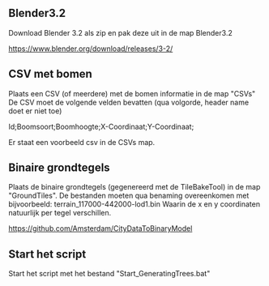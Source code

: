 ## Blender3.2

Download Blender 3.2 als zip en pak deze uit in de map Blender3.2

https://www.blender.org/download/releases/3-2/

## CSV met bomen

Plaats een CSV (of meerdere) met de bomen informatie in de map "CSVs"
De CSV moet de volgende velden bevatten (qua volgorde, header name doet er niet toe)

Id;Boomsoort;Boomhoogte;X-Coordinaat;Y-Coordinaat;

Er staat een voorbeeld csv in de CSVs map.

## Binaire grondtegels

Plaats de binaire grondtegels (gegenereerd met de TileBakeTool) in de map "GroundTiles".
De bestanden moeten qua benaming overeenkomen met bijvoorbeeld: terrain_117000-442000-lod1.bin
Waarin de x en y coordinaten natuurlijk per tegel verschillen.

https://github.com/Amsterdam/CityDataToBinaryModel

## Start het script
Start het script met het bestand "Start_GeneratingTrees.bat"